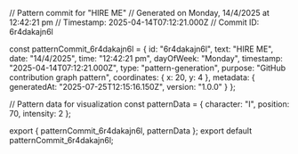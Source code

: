 // Pattern commit for "HIRE ME"
// Generated on Monday, 14/4/2025 at 12:42:21 pm
// Timestamp: 2025-04-14T07:12:21.000Z
// Commit ID: 6r4dakajn6l

const patternCommit_6r4dakajn6l = {
  id: "6r4dakajn6l",
  text: "HIRE ME",
  date: "14/4/2025",
  time: "12:42:21 pm",
  dayOfWeek: "Monday",
  timestamp: "2025-04-14T07:12:21.000Z",
  type: "pattern-generation",
  purpose: "GitHub contribution graph pattern",
  coordinates: {
    x: 20,
    y: 4
  },
  metadata: {
    generatedAt: "2025-07-25T12:15:16.150Z",
    version: "1.0.0"
  }
};

// Pattern data for visualization
const patternData = {
  character: "I",
  position: 70,
  intensity: 2
};

export { patternCommit_6r4dakajn6l, patternData };
export default patternCommit_6r4dakajn6l;
